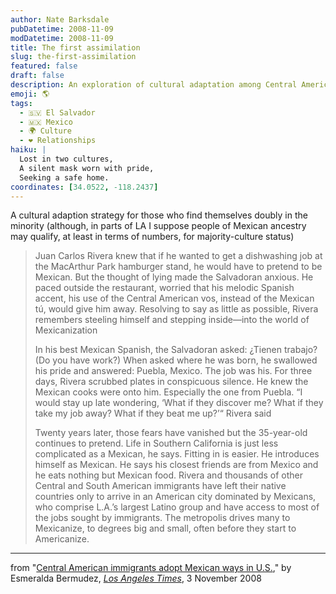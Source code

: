 ```yaml
---
author: Nate Barksdale
pubDatetime: 2008-11-09
modDatetime: 2008-11-09
title: The first assimilation
slug: the-first-assimilation
featured: false
draft: false
description: An exploration of cultural adaptation among Central American immigrants in LA, highlighting the complexities of identity and belonging.
emoji: 🌎
tags:
  - 🇸🇻 El Salvador
  - 🇲🇽 Mexico
  - 🌍 Culture
  - ❤️ Relationships
haiku: |
  Lost in two cultures,  
  A silent mask worn with pride,  
  Seeking a safe home.
coordinates: [34.0522, -118.2437]
---
```


A cultural adaption strategy for those who find themselves doubly in the minority (although, in parts of LA I suppose people of Mexican ancestry may qualify, at least in terms of numbers, for majority-culture status)

> Juan Carlos Rivera knew that if he wanted to get a dishwashing job at the MacArthur Park hamburger stand, he would have to pretend to be Mexican. But the thought of lying made the Salvadoran anxious. He paced outside the restaurant, worried that his melodic Spanish accent, his use of the Central American vos, instead of the Mexican tú, would give him away. Resolving to say as little as possible, Rivera remembers steeling himself and stepping inside—into the world of Mexicanization
>
> In his best Mexican Spanish, the Salvadoran asked: ¿Tienen trabajo? (Do you have work?) When asked where he was born, he swallowed his pride and answered: Puebla, Mexico. The job was his. For three days, Rivera scrubbed plates in conspicuous silence. He knew the Mexican cooks were onto him. Especially the one from Puebla. “I would stay up late wondering, ‘What if they discover me? What if they take my job away? What if they beat me up?’“ Rivera said
>
> Twenty years later, those fears have vanished but the 35-year-old continues to pretend. Life in Southern California is just less complicated as a Mexican, he says. Fitting in is easier. He introduces himself as Mexican. He says his closest friends are from Mexico and he eats nothing but Mexican food. Rivera and thousands of other Central and South American immigrants have left their native countries only to arrive in an American city dominated by Mexicans, who comprise L.A.’s largest Latino group and have access to most of the jobs sought by immigrants. The metropolis drives many to Mexicanize, to degrees big and small, often before they start to Americanize.

---

from "[Central American immigrants adopt Mexican ways in U.S.](http://web.archive.org/web/20081207014127/http://www.latimes.com:80/news/local/la-me-salvadoran3-2008nov03,0,5647680.story?)," by Esmeralda Bermudez, [_Los Angeles Times_](http://web.archive.org/web/20081207014127/http://www.latimes.com:80/news/local/la-me-salvadoran3-2008nov03,0,5647680.story?), 3 November 2008
